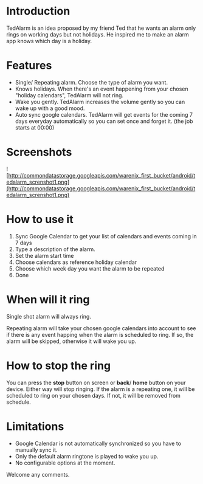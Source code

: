 # Introduction #

TedAlarm is an idea proposed by my friend Ted that he wants an alarm only rings on working days but not holidays. He inspired me to make an alarm app knows which day is a holiday.

# Features #

  * Single/ Repeating alarm. Choose the type of alarm you want.
  * Knows holidays. When there's an event happening from your chosen "holiday calendars", TedAlarm will not ring.
  * Wake you gently. TedAlarm increases the volume gently so you can wake up with a good mood.
  * Auto sync google calendars. TedAlarm will get events for the coming 7 days everyday automatically so you can set once and forget it. (the job starts at 00:00)

# Screenshots #

![http://commondatastorage.googleapis.com/warenix_first_bucket/android/tedalarm_screnshot1.png](http://commondatastorage.googleapis.com/warenix_first_bucket/android/tedalarm_screnshot1.png)

# How to use it #

  1. Sync Google Calendar to get your list of calendars and events coming in 7 days
  1. Type a description of the alarm.
  1. Set the alarm start time
  1. Choose calendars as reference holiday calendar
  1. Choose which week day you want the alarm to be repeated
  1. Done

# When will it ring #

Single shot alarm will always ring.

Repeating alarm will take your chosen google calendars into account to see if there is any event happing when the alarm is scheduled to ring. If so, the alarm will be skipped, otherwise it will wake you up.

# How to stop the ring #
You can press the **stop** button on screen or **back**/ **home** button on your device. Either way will stop ringing. If the alarm is a repeating one, it will be scheduled to ring on your chosen days. If not, it will be removed from schedule.

# Limitations #
  * Google Calendar is not automatically synchronized so you have to manually sync it.
  * Only the default alarm ringtone is played to wake you up.
  * No configurable options at the moment.


Welcome any comments.